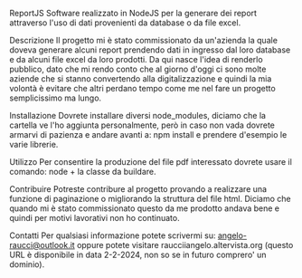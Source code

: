 ReportJS
Software realizzato in NodeJS per la generare dei report attraverso l'uso di dati provenienti da database o da file excel.

Descrizione
Il progetto mi è stato commissionato da un'azienda la quale doveva generare alcuni report prendendo dati in ingresso dal loro database e da alcuni file excel da loro prodotti.
Da qui nasce l'idea di renderlo pubblico, dato che mi rendo conto che al giorno d'oggi ci sono molte aziende che si stanno convertendo alla digitalizzazione e quindi la mia volontà è evitare che altri perdano tempo come me nel fare un progetto semplicissimo ma lungo.

Installazione
Dovrete installare diversi node_modules, diciamo che la cartella ve l'ho aggiunta personalmente, però in caso non vada dovrete armarvi di pazienza e andare avanti a:
npm install e prendere d'esempio le varie librerie.

Utilizzo
Per consentire la produzione del file pdf interessato dovrete usare il comando: node + la classe da buildare.

Contribuire
Potreste contribure al progetto provando a realizzare una funzione di paginazione o migliorando la struttura del file html. Diciamo che quando mi è stato commissionato questo da me prodotto andava bene e quindi per motivi lavorativi non ho continuato.

Contatti
Per qualsiasi informazione potete scrivermi su:
angelo-raucci@outlook.it oppure potete visitare raucciiangelo.altervista.org (questo URL è disponibile in data 2-2-2024, non so se in futuro comprero' un dominio).
